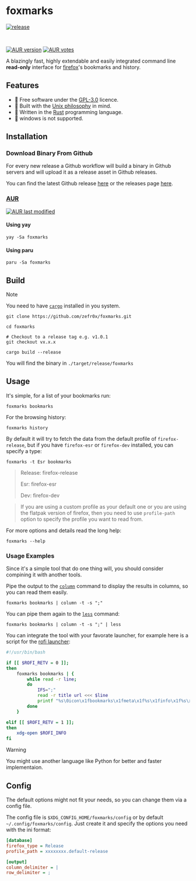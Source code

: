 # foxmarks

[![release](https://github.com/zefr0x/foxmarks/actions/workflows/release.yml/badge.svg)](https://github.com/zefr0x/foxmarks/actions/workflows/release.yml)

<br>

[![AUR version](https://img.shields.io/aur/version/foxmarks?label=AUR)](https://aur.archlinux.org/packages/foxmarks)
[![AUR votes](https://img.shields.io/aur/votes/foxmarks?label=AUR%20votes)](https://aur.archlinux.org/packages/foxmarks)

A blazingly fast, highly extendable and easily integrated command line **read-only** interface for [firefox](https://www.mozilla.org/firefox)'s bookmarks and history.

## Features
- 🧾 Free software under the [GPL-3.0](https://www.gnu.org/licenses/gpl-3.0.html) licence.
- 🔗 Built with the [Unix philosophy](https://en.wikipedia.org/wiki/Unix_philosophy) in mind.
- 💪 Written in the [Rust](https://www.rust-lang.org/) programming language.
- 🚫 windows is not supported.

## Installation

### Download Binary From Github
For every new release a Github workflow will build a binary in Github servers and will upload it as a release asset in Github releases.

You can find the latest Github release [here](https://github.com/zefr0x/foxmarks/releases/latest) or the releases page [here](https://github.com/zefr0x/foxmarks/releases).

### [AUR](https://aur.archlinux.org/packages/foxmarks)

[![AUR last modified](https://img.shields.io/aur/last-modified/foxmarks)](https://aur.archlinux.org/cgit/aur.git/log/?h=foxmarks)

#### Using yay
```shell
yay -Sa foxmarks
```

#### Using paru
```shell
paru -Sa foxmarks
```

## Build
> [!Note]
> You need to have [`cargo`](https://doc.rust-lang.org/cargo/) installed in you system.

```shell
git clone https://github.com/zefr0x/foxmarks.git

cd foxmarks

# Checkout to a release tag e.g. v1.0.1
git checkout vx.x.x

cargo build --release
```
You will find the binary in `./target/release/foxmarks`


## Usage
It's simple, for a list of your bookmarks run:
```shell
foxmarks bookmarks
```
For the browsing history:
```shell
foxmarks history
```
By default it will try to fetch the data from the default profile of `firefox-release`, but if you have `firefox-esr` or `firefox-dev` installed, you can specify a type:
```shell
foxmarks -t Esr bookmarks
```

> Release: firefox-release
>
> Esr: firefox-esr
>
> Dev: firefox-dev

> If you are using a custom profile as your default one or you are using the flatpak version of firefox, then you need to use `profile-path` option to specify the profile you want to read from.

For more options and details read the long help:
```shell
foxmarks --help
```

### Usage Examples
Since it's a simple tool that do one thing will, you should consider compining it with another tools.

Pipe the output to the [`column`](https://linuxhint.com/use-linux-column-command/) command to display the results in columns, so you can read them easily.
```shell
foxmarks bookmarks | column -t -s ";"
```
You can pipe them again to the [`less`](https://en.wikipedia.org/wiki/Less_(Unix)) command:
```shell
foxmarks bookmarks | column -t -s ";" | less
```

You can integrate the tool with your favorate launcher, for example here is a script for the [rofi launcher](https://github.com/davatorium/rofi):
```bash
#!/usr/bin/bash

if [[ $ROFI_RETV = 0 ]];
then
    foxmarks bookmarks | {
        while read -r line;
        do
            IFS=";"
            read -r title url <<< $line
            printf "%s\0icon\x1fbookmarks\x1fmeta\x1f%s\x1finfo\x1f%s\x1f\n" $title $url $url
        done
    }

elif [[ $ROFI_RETV = 1 ]];
then
    xdg-open $ROFI_INFO
fi
```

> [!Warning]
> You might use another language like Python for better and faster implementaion.

## Config
The default options might not fit your needs, so you can change them via a config file.

The config file is `$XDG_CONFIG_HOME/foxmarks/config` or by default `~/.config/foxmarks/config`.
Just create it and specify the options you need with the ini format:
```ini
[database]
firefox_type = Release
profile_path = xxxxxxxx.default-release

[output]
column_delimiter = |
row_delimiter = ;
```
